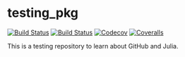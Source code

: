 # testing_pkg

[![Build Status](https://travis-ci.com/jfb-h/testing_pkg.jl.svg?branch=master)](https://travis-ci.com/jfb-h/testing_pkg.jl)
[![Build Status](https://ci.appveyor.com/api/projects/status/github/jfb-h/testing_pkg.jl?svg=true)](https://ci.appveyor.com/project/jfb-h/testing_pkg-jl)
[![Codecov](https://codecov.io/gh/jfb-h/testing_pkg.jl/branch/master/graph/badge.svg)](https://codecov.io/gh/jfb-h/testing_pkg.jl)
[![Coveralls](https://coveralls.io/repos/github/jfb-h/testing_pkg.jl/badge.svg?branch=master)](https://coveralls.io/github/jfb-h/testing_pkg.jl?branch=master)

This is a testing repository to learn about GitHub and Julia.
